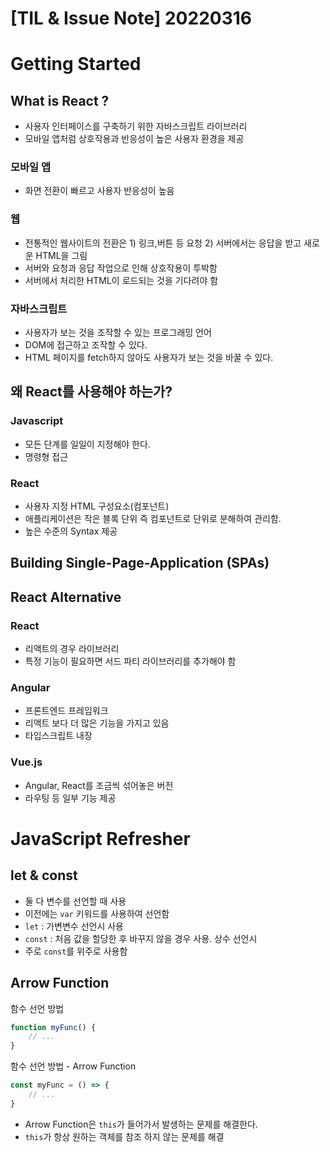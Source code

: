 # [TIL & Issue Note] 20220316



# Getting Started

## What is React ?
- 사용자 인터페이스를 구축하기 위한 자바스크립트 라이브러리
- 모바일 앱처럼 상호작용과 반응성이 높은 사용자 환경을 제공

### 모바일 앱
- 화면 전환이 빠르고 사용자 반응성이 높음

### 웹
- 전통적인 웹사이트의 전환은 1) 링크,버튼 등 요청 2) 서버에서는 응답을 받고 새로운 HTML을 그림
- 서버와 요청과 응답 작업으로 인해 상호작용이 투박함
- 서버에서 처리한 HTML이 로드되는 것을 기다려야 함

### 자바스크립트
- 사용자가 보는 것을 조작할 수 있는 프로그래밍 언어
- DOM에 접근하고 조작할 수 있다.
- HTML 페이지를 fetch하지 않아도 사용자가 보는 것을 바꿀 수 있다.


## 왜 React를 사용해야 하는가?
### Javascript
- 모든 단계를 일일이 지정해야 한다.
- 명령형 접근

### React
- 사용자 지정 HTML 구성요소(컴포넌트)
- 애플리케이션은 작은 블록 단위 즉 컴포넌트로 단위로 분해하여 관리함.
- 높은 수준의 Syntax 제공 

## Building Single-Page-Application (SPAs)

## React Alternative

### React
- 리액트의 경우 라이브러리
- 특정 기능이 필요하면 서드 파티 라이브러리를 추가해야 함

### Angular
- 프론트엔드 프레임워크
- 리액트 보다 더 많은 기능을 가지고 있음
- 타입스크립트 내장

### Vue.js
- Angular, React를 조금씩 섞어놓은 버전
- 라우팅 등 일부 기능 제공

# JavaScript Refresher

## let & const
- 둘 다 변수를 선언할 때 사용
- 이전에는 `var` 키워드를 사용하여 선언함
- `let` : 가변변수 선언시 사용
- `const` : 처음 값을 할당한 후 바꾸지 않을 경우 사용. 상수 선언시
- 주로 `const`를 위주로 사용함

## Arrow Function
함수 선언 방법
```javascript
function myFunc() {
    // ...
}
```

함수 선언 방법 - Arrow Function
```javascript
const myFunc = () => {
    // ...
}
```
- Arrow Function은 `this`가 들어가서 발생하는 문제를 해결한다.
- `this`가 항상 원하는 객체를 참조 하지 않는 문제를 해결


